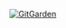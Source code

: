 [![GitGarden](https://gitgarden.marshallku.dev/?user_name=Creestly)](https://github.com/marshallku/gitgarden)

